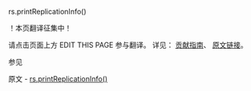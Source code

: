  rs.printReplicationInfo()

 ！本页翻译征集中！

请点击页面上方 EDIT THIS PAGE 参与翻译。
详见：
[贡献指南]( https://github.com/whaleal/MongoDB-Manual-zh/blob/master/CONTRIBUTING.md )、
[原文链接](  https://docs.mongodb.com/manual/reference/method/rs.printReplicationInfo/  )。

 参见

原文 - [rs.printReplicationInfo()]( https://docs.mongodb.com/manual/reference/method/rs.printReplicationInfo/ )

